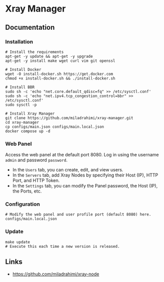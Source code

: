 # Xray Manager

## Documentation

### Installation

```shell
# Install the requirements
apt-get -y update && apt-get -y upgrade
apt-get -y install make wget curl vim git openssl

# Install Docker
wget -O install-docker.sh https://get.docker.com
chmod +x install-docker.sh && ./install-docker.sh

# Install BBR
sudo sh -c 'echo "net.core.default_qdisc=fq" >> /etc/sysctl.conf'
sudo sh -c 'echo "net.ipv4.tcp_congestion_control=bbr" >> /etc/sysctl.conf'
sudo sysctl -p
```

```shell
# Install Xray Manager
git clone https://github.com/miladrahimi/xray-manager.git
cd xray-manager
cp configs/main.json configs/main.local.json
docker compose up -d
```

### Web Panel

Access the web panel at the default port 8080. Log in using the username `admin` and password `password`.
* In the `Users` tab, you can create, edit, and view users.
* In the `Servers` tab, add Xray Nodes by specifying their Host (IP), HTTP Port, and HTTP Token.
* In the `Settings` tab, you can modify the Panel password, the Host (IP), the Ports, etc.

### Configuration

```shell
# Modify the web panel and user profile port (default 8080) here.
configs/main.local.json
```

### Update

``` shell
make update
# Execute this each time a new version is released.
```

## Links

* https://github.com/miladrahimi/xray-node
